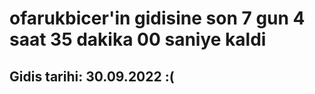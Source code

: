 # ofarukbicer'in gidisine son 7 gun 4 saat 35 dakika 00 saniye kaldi

## Gidis tarihi: 30.09.2022 :(